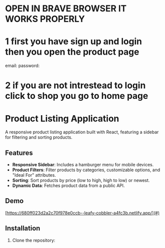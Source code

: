 # OPEN IN BRAVE BROWSER IT WORKS PROPERLY 
# 1 first you have sign up and login then you open the product page


email: 
password: 
# 2 if you are not intrestead to login click to shop you go to home page

# Product Listing Application
A responsive product listing application built with React, featuring a sidebar for filtering and sorting products.

## Features

- **Responsive Sidebar**: Includes a hamburger menu for mobile devices.
- **Product Filters**: Filter products by categories, customizable options, and "Ideal For" attributes.
- **Sorting**: Sort products by price (low to high, high to low) or newest.
- **Dynamic Data**: Fetches product data from a public API.

## Demo

[https://680ff023d2a2c70f978e0ccb--leafy-cobbler-a4fc3b.netlify.app/](#) <!-- Add your live demo link here -->

## Installation

1. Clone the repository:
   ```bash